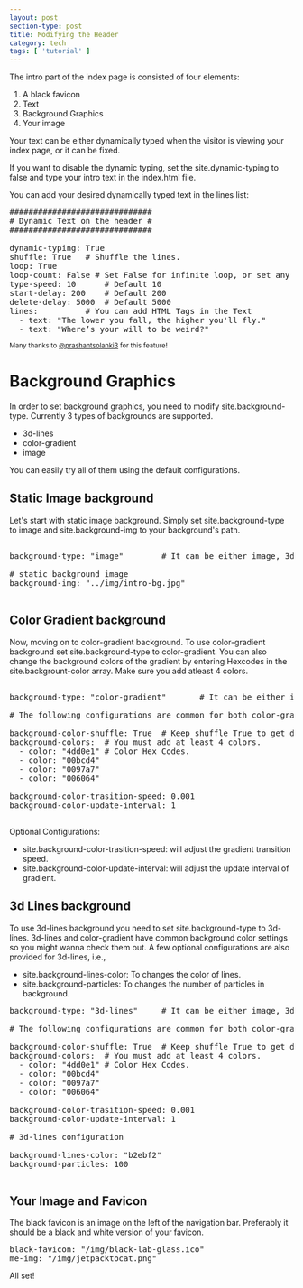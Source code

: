 ```yaml
---
layout: post
section-type: post
title: Modifying the Header
category: tech
tags: [ 'tutorial' ]
---
```


The intro part of the index page is consisted of four elements:

<ol>
  <li>A black favicon</li>
  <li>Text</li>
  <li>Background Graphics</li>
  <li>Your image</li>
</ol>

Your text can be either dynamically typed when the visitor is viewing your index page, or it can be fixed.

If you want to disable the dynamic typing, set the site.dynamic-typing to false and type your intro text in the index.html file.

You can add your desired dynamically typed text in the lines list:

<pre style="text-align: left">
##############################
# Dynamic Text on the header #
##############################

dynamic-typing: True
shuffle: True	# Shuffle the lines.
loop: True
loop-count:	False # Set False for infinite loop, or set any number for finite loop.
type-speed:	10		# Default 10
start-delay: 200	# Default 200
delete-delay: 5000	# Default 5000
lines:			# You can add HTML Tags in the Text
  - text: "The lower you fall, the higher you'll fly."
  - text: "Where’s your will to be weird?"
</pre>

<small>Many thanks to <a href="https://github.com/prashantsolanki3" target="blank">@prashantsolanki3</a> for this feature!</small>

# Background Graphics

In order to set background graphics, you need to modify site.background-type. Currently 3 types of backgrounds are supported.

* 3d-lines
* color-gradient
* image

You can easily try all of them using the default configurations.

## Static Image background
Let's start with static image background. Simply set site.background-type to image and site.background-img to your background's path.

<pre style="text-align: left">

background-type: "image"		# It can be either image, 3d-lines or color-gradient.

# static background image
background-img: "../img/intro-bg.jpg"

</pre>

## Color Gradient background

Now, moving on to color-gradient background. To use color-gradient background set site.background-type to color-gradient.
You can also change the background colors of the gradient by entering Hexcodes in the site.backgrount-color array. Make sure you add atleast 4 colors.

<pre style="text-align: left">

background-type: "color-gradient"		# It can be either image, 3d-lines or color-gradient.

# The following configurations are common for both color-gradient and 3d-lines.

background-color-shuffle: True	# Keep shuffle True to get different background everytime.
background-colors:	# You must add at least 4 colors.
  - color: "4dd0e1" # Color Hex Codes.
  - color: "00bcd4"
  - color: "0097a7"
  - color: "006064"

background-color-trasition-speed: 0.001
background-color-update-interval: 1

</pre>

Optional Configurations:

* site.background-color-trasition-speed: will adjust the gradient transition speed.
* site.background-color-update-interval: will adjust the update interval of gradient.

## 3d Lines background

To use 3d-lines background you need to set site.background-type to 3d-lines. 3d-lines and color-gradient have common background color settings so you might wanna check them out.
A few optional configurations are also provided for 3d-lines, i.e., 

* site.background-lines-color: To changes the color of lines.
* site.background-particles: To changes the number of particles in background.

<pre style="text-align: left">
background-type: "3d-lines"		# It can be either image, 3d-lines or color-gradient.

# The following configurations are common for both color-gradient and 3d-lines.

background-color-shuffle: True	# Keep shuffle True to get different background everytime.
background-colors:	# You must add at least 4 colors.
  - color: "4dd0e1" # Color Hex Codes.
  - color: "00bcd4"
  - color: "0097a7"
  - color: "006064"

background-color-trasition-speed: 0.001
background-color-update-interval: 1

# 3d-lines configuration

background-lines-color: "b2ebf2"
background-particles: 100

</pre>

## Your Image and Favicon

The black favicon is an image on the left of the navigation bar.
Preferably it should be a black and white version of your favicon.

<pre style="text-align: left">
black-favicon: "/img/black-lab-glass.ico"
me-img: "/img/jetpacktocat.png"
</pre>
All set!
